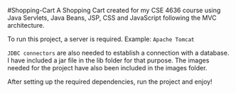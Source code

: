 #Shopping-Cart
A Shopping Cart created for my CSE 4636 course using Java Servlets, Java Beans, JSP, CSS and JavaScript following the MVC architecture.

To run this project, a server is required. Example: `Apache Tomcat`

`JDBC connectors` are also needed to establish a connection with a database. I have included a jar file in the lib folder for that purpose.
The images needed for the project have also been included in the images folder.

After setting up the required dependencies, run the project and enjoy! 

